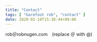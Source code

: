 ```yaml
---
title: "Contact"
tags: [ "barefoot rob", "contact" ]
date: 2020-02-10T15:38:44+09:00
---
```


rob＠robnugen.com　(replace ＠ with @)